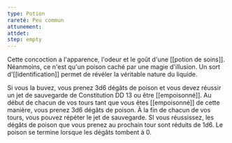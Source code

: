 ```yaml
---
type: Potion
rareté: Peu commun
attunement:
attdet:
step: empty
---
```

Cette concoction a l'apparence, l'odeur et le goût d'une [[potion de soins]]. Néanmoins, ce n'est qu'un poison caché par une magie d'illusion. Un sort d'[[identification]] permet de révéler la véritable nature du liquide.

Si vous la buvez, vous prenez 3d6 dégâts de poison et vous devez réussir un jet de sauvegarde de Constitution DD 13 ou être [[empoisonné]]. Au début de chacun de vos tours tant que vous êtes [[empoisonné]] de cette manière, vous prenez 3d6 dégâts de poison. À la fin de chacun de vos tours, vous pouvez répéter le jet de sauvegarde. SI vous réussissez, les dégâts de poison que vous prenez au prochain tour sont réduits de 1d6. Le poison se termine lorsque les dégâts tombent à 0.